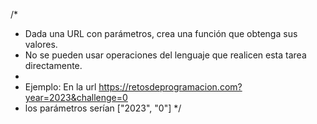 /*
 * Dada una URL con parámetros, crea una función que obtenga sus valores.
 * No se pueden usar operaciones del lenguaje que realicen esta tarea directamente.
 *
 * Ejemplo: En la url https://retosdeprogramacion.com?year=2023&challenge=0
 * los parámetros serían ["2023", "0"]
 */